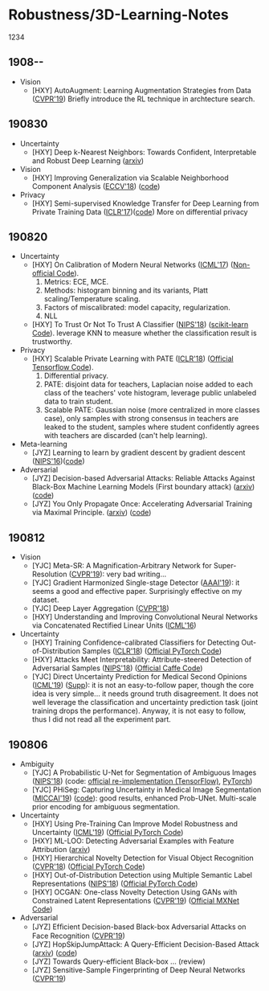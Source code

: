 ﻿# Robustness/3D-Learning-Notes
1234
## 1908--
* Vision
  * [HXY] AutoAugment: Learning Augmentation Strategies from Data ([CVPR'19](http://openaccess.thecvf.com/content_CVPR_2019/papers/Cubuk_AutoAugment_Learning_Augmentation_Strategies_From_Data_CVPR_2019_paper.pdf)) Briefly introduce the RL technique in archtecture search.
  
## 190830
* Uncertainty
  * [HXY] Deep k-Nearest Neighbors: Towards Confident, Interpretable and Robust Deep Learning ([arxiv](https://arxiv.org/abs/1803.04765))
* Vision
  * [HXY] Improving Generalization via Scalable Neighborhood Component Analysis ([ECCV'18](http://openaccess.thecvf.com/content_ECCV_2018/papers/Zhirong_Wu_Improving_Embedding_Generalization_ECCV_2018_paper.pdf)) ([code](https://github.com/zhirongw/snca.pytorch))
* Privacy
  * [HXY] Semi-supervised Knowledge Transfer for Deep Learning from Private Training Data ([ICLR'17](https://arxiv.org/abs/1610.05755))([code](https://github.com/tensorflow/models/tree/master/differential_privacy/multiple_teachers)) More on differential privacy
  
## 190820
* Uncertainty
  * [HXY] On Calibration of Modern Neural Networks ([ICML'17](https://arxiv.org/abs/1706.04599)) ([Non-official Code](https://github.com/gpleiss/temperature_scaling)). 
    1) Metrics: ECE, MCE. 
    2) Methods: histogram binning and its variants, Platt scaling/Temperature scaling. 
    3) Factors of miscalibrated: model capacity, regularization. 
    4) NLL
  * [HXY] To Trust Or Not To Trust A Classifier ([NIPS'18](https://arxiv.org/abs/1805.11783)) ([scikit-learn Code]( https://github.com/google/TrustScore)). leverage KNN to measure whether the classification result is trustworthy.
* Privacy
  * [HXY] Scalable Private Learning with PATE ([ICLR'18](https://arxiv.org/abs/1802.08908)) ([Official Tensorflow Code](https://github.com/tensorflow/privacy)). 
     1) Differential privacy. 
     2) PATE: disjoint data for teachers, Laplacian noise added to each class of the teachers' vote histogram, leverage public unlabeled data to train student. 
     3) Scalable PATE: Gaussian noise (more centralized in more classes case), only samples with strong consensus in teachers are leaked to the student,  samples where student confidently agrees with teachers are discarded (can't help learning).   
* Meta-learning  
  - [JYZ] Learning to learn by gradient descent by gradient descent ([NIPS'16](https://arxiv.org/abs/1606.04474))([code](https://github.com/deepmind/learning-to-learn))  
* Adversarial  
  - [JYZ] Decision-based Adversarial Attacks: Reliable Attacks Against Black-Box Machine Learning Models (First boundary attack) ([arxiv](https://arxiv.org/abs/1712.04248)) ([code](https://github.com/greentfrapp/boundary-attack))  
  - [JYZ] You Only Propagate Once: Accelerating Adversarial Training via Maximal Principle. ([arxiv](https://arxiv.org/abs/1905.00877)) ([code](https://github.com/a1600012888/YOPO-You-Only-Propagate-Once))  

## 190812
* Vision
  * [YJC] Meta-SR: A Magnification-Arbitrary Network for Super-Resolution ([CVPR'19](https://arxiv.org/abs/1903.00875)): very bad writing...
  * [YJC] Gradient Harmonized Single-stage Detector ([AAAI'19](https://arxiv.org/abs/1811.05181)): it seems a good and effective paper. Surprisingly effective on my dataset.
  * [YJC] Deep Layer Aggregation ([CVPR'18](http://openaccess.thecvf.com/content_cvpr_2018/papers/Yu_Deep_Layer_Aggregation_CVPR_2018_paper.pdf))
  * [HXY] Understanding and Improving Convolutional Neural Networks via Concatenated Rectified Linear Units ([ICML'16](https://arxiv.org/abs/1603.05201))
* Uncertainty
    - [HXY] Training Confidence-calibrated Classifiers for Detecting Out-of-Distribution Samples
 ([ICLR'18](https://arxiv.org/abs/1711.09325)) ([Official PyTorch Code](https://github.com/alinlab/Confident_classifier))
    - [HXY] Attacks Meet Interpretability: Attribute-steered Detection of Adversarial Samples ([NIPS'18](https://arxiv.org/abs/1810.11580)) ([Official Caffe Code](https://github.com/AmIAttribute/AmI))
    * [YJC] Direct Uncertainty Prediction for Medical Second Opinions ([ICML'19](https://arxiv.org/abs/1807.01771)) ([Supp](http://proceedings.mlr.press/v97/raghu19a/raghu19a-supp.pdf)): it is not an easy-to-follow paper, though the core idea is very simple... it needs ground truth disagreement. It does not well leverage the classification and uncertainty prediction task (joint training drops the performance). Anyway, it is not easy to follow, thus I did not read all the experiment part.

## 190806
* Ambiguity
    - [YJC] A Probabilistic U-Net for Segmentation of Ambiguous Images ([NIPS'18](https://arxiv.org/abs/1806.05034)) (code: [official re-implementation (TensorFlow)](https://github.com/SimonKohl/probabilistic_unet), [PyTorch](https://github.com/stefanknegt/probabilistic_unet_pytorch))
    - [YJC] PHiSeg: Capturing Uncertainty in Medical Image Segmentation ([MICCAI'19](https://arxiv.org/abs/1906.04045)) ([code](https://github.com/baumgach/PHiSeg-code)): good results, enhanced Prob-UNet. Multi-scale prior encoding for ambiguous segmentation. 
* Uncertainty
    - [HXY] Using Pre-Training Can Improve Model Robustness and Uncertainty ([ICML'19](https://arxiv.org/abs/1901.09960)) ([Official PyTorch Code](https://github.com/hendrycks/pre-training))
    - [HXY] ML-LOO: Detecting Adversarial Examples with Feature Attribution ([arxiv](https://arxiv.org/abs/1906.03499))
    - [HXY] Hierarchical Novelty Detection for Visual Object Recognition ([CVPR'18](https://arxiv.org/abs/1804.00722)) ([Official PyTorch Code](https://github.com/kibok90/cvpr2018-hnd))
    - [HXY] Out-of-Distribution Detection using Multiple Semantic Label Representations
 ([NIPS'18](http://arxiv.org/abs/1808.06664)) ([Official PyTorch Code](https://github.com/MLSpeech/semantic_OOD))
    - [HXY] OCGAN: One-class Novelty Detection Using GANs with Constrained Latent Representations ([CVPR'19](http://arxiv.org/abs/1903.08550)) ([Official MXNet Code](https://github.com/PramuPerera/OCGAN)) 
* Adversarial
    - [JYZ] Efﬁcient Decision-based Black-box Adversarial Attacks on Face Recognition ([CVPR'19](https://arxiv.org/abs/1904.04433v1))  
    - [JYZ] HopSkipJumpAttack: A Query-Efficient Decision-Based Attack ([arxiv](https://arxiv.org/abs/1904.02144)) ([code](https://github.com/Jianbo-Lab/HSJA))  
    - [JYZ] Towards Query-efficient Black-box ... (review)  
    - [JYZ] Sensitive-Sample Fingerprinting of Deep Neural Networks ([CVPR'19](http://openaccess.thecvf.com/content_CVPR_2019/html/He_Sensitive-Sample_Fingerprinting_of_Deep_Neural_Networks_CVPR_2019_paper.html))  
